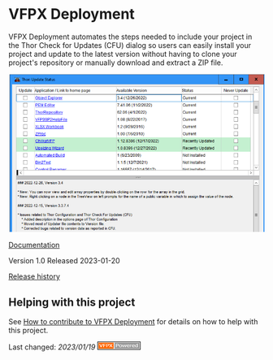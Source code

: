 # VFPX Deployment

VFPX Deployment automates the steps needed to include your project in the Thor Check for Updates (CFU) dialog so users can easily install your project and update to the latest version without having to clone your project's repository or manually download and extract a ZIP file.

![](./docs/Images/ThorCFUDialog.png)

[Documentation](./docs/ThorUpdate.md)

Version 1.0 Released 2023-01-20

[Release history](./docs/Change%20Log.md)

## Helping with this project

See [How to contribute to VFPX Deployment](.github/CONTRIBUTING.md) for details on how to help with this project.

Last changed: _2023/01/19_ ![Picture](./docs/Images/vfpxpoweredby_alternative.gif)
